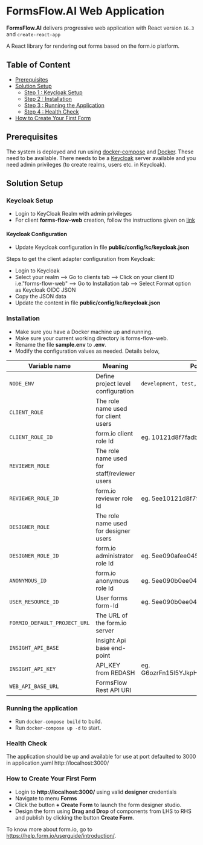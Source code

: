 # FormsFlow.AI Web Application

**FormsFlow.AI** delivers progressive web application with React version `16.3` and `create-react-app`

A React library for rendering out forms based on the form.io platform.

## Table of Content
* [Prerequisites](#prerequisites)
* [Solution Setup](#solution-setup)
  * [Step 1 : Keycloak Setup](#keycloak-setup)
  * [Step 2 : Installation](#installation)
  * [Step 3 : Running the Application](#running-the-application)
  * [Step 4 : Health Check](#health-check)
* [How to Create Your First Form](#how-to-create-your-first-form)

## Prerequisites

The system is deployed and run using [docker-compose](https://docker.com) and [Docker](https://docker.com). These need to be available.
There needs to be a [Keycloak](https://www.keycloak.org/) server available and you need admin privileges (to create realms, users etc. in Keycloak).

## Solution Setup

### Keycloak Setup

* Login to KeyCloak Realm with admin privileges  
* For client **forms-flow-web** creation, follow the instructions given on [link](../forms-flow-idm/keycloak-setup.md) 

 
#### Keycloak Configuration

- Update Keycloak configuration in file **public/config/kc/keycloak.json**

Steps to get the client adapter configuration from Keycloak:
  - Login to Keycloak
  - Select your realm --> Go to clients tab --> Click on your client ID i.e."forms-flow-web" --> Go to Installation tab --> Select Format option as Keycloak OIDC JSON
  - Copy the JSON data
  - Update the content in file **public/config/kc/keycloak.json**

### Installation

   * Make sure you have a Docker machine up and running.
   * Make sure your current working directory is forms-flow-web.
   * Rename the file **sample.env** to **.env**.
   * Modify the configuration values as needed. Details below,
   
 Variable name | Meaning | Possible values | Default value |
 --- | --- | --- | ---
 `NODE_ENV`| Define project level configuration | `development, test, production` | `development`
 `CLIENT_ROLE`|	The role name used for client users|| formsflow-client
 `CLIENT_ROLE_ID`|form.io client role Id|eg. 10121d8f7fadb18402a4c|must get the value from form.io resource **/roles**
 `REVIEWER_ROLE`|The role name used for staff/reviewer users||`formsflow-reviewer`
 `REVIEWER_ROLE_ID`|form.io reviewer role Id|eg. 5ee10121d8f7fa03b3402a4d|must get the value from form.io resource **/roles**
 `DESIGNER_ROLE`|The role name used for designer users||`formsflow-designer`
 `DESIGNER_ROLE_ID`|form.io administrator role Id|eg. 5ee090afee045f1597609cae|must get the value from form.io resource **/roles**
 `ANONYMOUS_ID`|form.io anonymous role Id|eg. 5ee090b0ee045f28ad609cb0|must get the value from form.io resource **/roles**
 `USER_RESOURCE_ID`|User forms form-Id|eg. 5ee090b0ee045f51c5609cb1|must get the value from form.io resource **/user**
 `FORMIO_DEFAULT_PROJECT_URL`|The URL of the form.io server||`http://localhost:3001`
 `INSIGHT_API_BASE`|Insight Api base end-point||`http://localhost:7000`
 `INSIGHT_API_KEY`|API_KEY from REDASH|eg. G6ozrFn15l5YJkpHcMZaKOlAhYZxFPhJl5Xr7vQw| must be set to your ReDash API key
 `WEB_API_BASE_URL`|FormsFlow Rest API URI||`http://localhost:5000/api`
   
### Running the application
   * Run `docker-compose build` to build.
   * Run `docker-compose up -d` to start.

### Health Check

   The application should be up and available for use at port defaulted to 3000 in application.yaml http://localhost:3000/

### How to Create Your First Form
  * Login to **http://localhost:3000/** using valid **designer** credentials
  * Navigate to menu **Forms**
  * Click the button **+ Create Form** to launch the form designer studio.
  * Design the form using **Drag and Drop** of components from LHS to RHS and publish by clicking the button **Create Form**.

To know more about form.io, go to https://help.form.io/userguide/introduction/.

